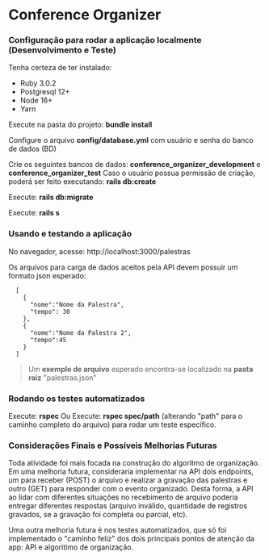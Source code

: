 # Conference Organizer

<h3>Configuração para rodar a aplicação localmente (Desenvolvimento e Teste)</h3>

Tenha certeza de ter instalado:
* Ruby 3.0.2
* Postgresql 12+
* Node 16+
* Yarn

Execute na pasta do projeto: <b>bundle install</b>

Configure o arquivo <b>config/database.yml</b> com usuário e senha do banco de dados (BD)

Crie os seguintes bancos de dados: <b>conference_organizer_development</b> e <b>conference_organizer_test</b>
Caso o usuário possua permissão de criação, poderá ser feito executando: <b>rails db:create</b> 

Execute: <b>rails db:migrate</b>

Execute: <b>rails s</b>
  
<h3>Usando e testando a aplicação</h3>

No navegador, acesse: http://localhost:3000/palestras

Os arquivos para carga de dados aceitos pela API devem possuir um formato json esperado:
```
  [
    {
      "nome":"Nome da Palestra", 
      "tempo": 30
    },
    {
      "nome":"Nome da Palestra 2", 
      "tempo":45
    }
  ]
```

> Um <b>exemplo de arquivo</b> esperado encontra-se localizado na <b>pasta raiz</b> "palestras.json"

<h3>Rodando os testes automatizados</h3>
Execute: <b>rspec</b>
Ou
Execute: <b>rspec spec/path</b> (alterando "path" para o caminho completo do arquivo) para rodar um teste específico.

<h3>Considerações Finais e Possíveis Melhorias Futuras</h3>

Toda atividade foi mais focada na construção do algoritmo de organização.
Em uma melhoria futura, consideraria implementar na API dois endpoints, um para receber (POST) o arquivo e realizar a gravação das palestras e outro (GET) para responder com o evento organizado. Desta forma, a API ao lidar com diferentes situações no recebimento de arquivo poderia entregar diferentes respostas (arquivo inválido, quantidade de registros gravados, se a gravação foi completa ou parcial, etc).

Uma outra melhoria futura é nos testes automatizados, que só foi implementado o "caminho feliz" dos dois principais pontos de atenção da app: API e algoritimo de organização.

